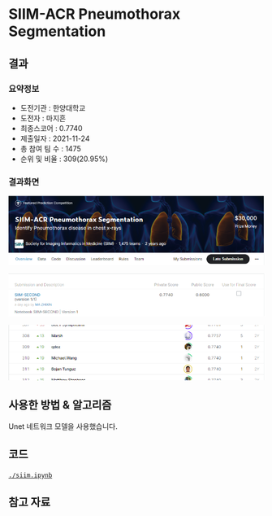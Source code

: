 # SIIM-ACR Pneumothorax Segmentation

## 결과

### 요약정보

- 도전기관 : 한양대학교
- 도전자 : 마지흔
- 최종스코어 : 0.7740
- 제출일자 : 2021-11-24
- 총 참여 팀 수 : 1475
- 순위 및 비율 : 309(20.95%)

### 결과화면

![title](./img/title.png)

![score](./img/score.png)

![leaderboard](./img/leaderboard.png)

## 사용한 방법 & 알고리즘

Unet 네트워크 모델을 사용했습니다.

## 코드

[`./siim.ipynb`](./siim.ipynb)

## 참고 자료
